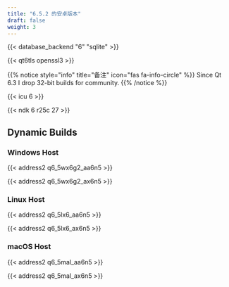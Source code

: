 ```yaml
---
title: "6.5.2 的安卓版本"
draft: false
weight: 3
---
```


{{< database_backend "6" "sqlite" >}}

{{< qt6tls openssl3 >}}

{{% notice style="info" title="备注"  icon="fas fa-info-circle" %}}
Since Qt 6.3 I drop 32-bit builds for community.
{{% /notice %}}

{{< icu 6 >}}

{{< ndk 6 r25c 27 >}}

## Dynamic Builds

### Windows Host

{{< address2 q6_5wx6g2_aa6n5 >}}

{{< address2 q6_5wx6g2_ax6n5 >}}

### Linux Host

{{< address2 q6_5lx6_aa6n5 >}}

{{< address2 q6_5lx6_ax6n5 >}}

### macOS Host

{{< address2 q6_5mal_aa6n5 >}}

{{< address2 q6_5mal_ax6n5 >}}

